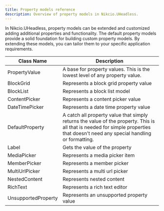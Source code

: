 ```yaml
---
title: Property models reference
description: Overview of property models in Nikcio.UHeadless.
---
```


In Nikcio.UHeadless, property models can be extended and customized adding additional properties and functionality. The default property models provide a solid foundation for building custom property models. By extending these models, you can tailor them to your specific application requirements.

| Class Name                                     | Description                                                                                       |
|------------------------------------------------|---------------------------------------------------------------------------------------------------|
| PropertyValue                                  | A base for property values. This is the lowest level of any property value.                       |
| BlockGrid                                      | Represents a block grid property value                                                            |
| BlockList                                      | Represents a block list model                                                                     |
| ContentPicker                                  | Represents a content picker value                                                                 |
| DateTimePicker                                 | Represents a date time property value                                                             |
| DefaultProperty                                | A catch all property value that simply returns the value of the property. This is all that is needed for simple properties that doesn't need any special handling or formatting. |
| Label                                          | Gets the value of the property                                                                    |
| MediaPicker                                    | Represents a media picker item                                                                    |
| MemberPicker                                   | Represents a member picker                                                                        |
| MultiUrlPicker                                 | Represents a multi url picker                                                                     |
| NestedContent                                  | Represents nested content                                                                         |
| RichText                                       | Represents a rich text editor                                                                     |
| UnsupportedProperty                            | Represents an unsupported property value                                                          |
